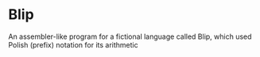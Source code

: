 # Blip
An assembler-like program for a fictional language called Blip, which used Polish (prefix) notation for its arithmetic
